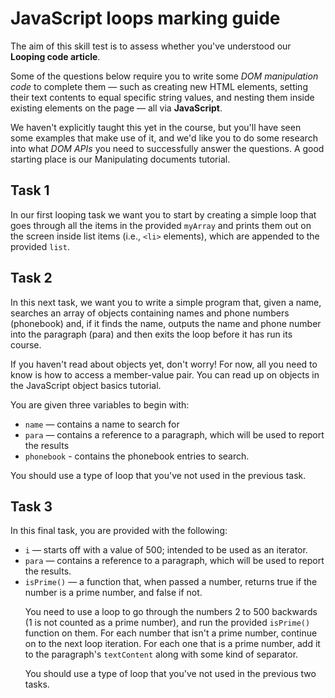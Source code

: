 # JavaScript loops marking guide

The aim of this skill test is to assess whether you've understood our **Looping code article**.

Some of the questions below require you to write some *DOM manipulation code* to complete them — such as creating new HTML elements, setting their text contents to equal specific string values, and nesting them inside existing elements on the page — all via **JavaScript**.

We haven't explicitly taught this yet in the course, but you'll have seen some examples that make use of it, and we'd like you to do some research into what *DOM APIs* you need to successfully answer the questions. A good starting place is our Manipulating documents tutorial.

## Task 1 

In our first looping task we want you to start by creating a simple loop that goes through all the items in the provided `myArray` and prints them out on the screen inside list items (i.e., `<li>` elements), which are appended to the provided `list`.

## Task 2

In this next task, we want you to write a simple program that, given a name, searches an array of objects containing names and phone numbers (phonebook) and, if it finds the name, outputs the name and phone number into the paragraph (para) and then exits the loop before it has run its course.

If you haven't read about objects yet, don't worry! For now, all you need to know is how to access a member-value pair. You can read up on objects in the JavaScript object basics tutorial.

You are given three variables to begin with:
<ul>
<li><code>name</code> — contains a name to search for
<li><code>para</code> — contains a reference to a paragraph, which will be used to report the results
<li><code>phonebook</code> - contains the phonebook entries to search.
</ul>
You should use a type of loop that you've not used in the previous task.

## Task 3

In this final task, you are provided with the following:
<ul>
<li><code>i</code> — starts off with a value of 500; intended to be used as an iterator.
<li><code>para</code> — contains a reference to a paragraph, which will be used to report the results.
<li><code>isPrime()</code> — a function that, when passed a number, returns true if the number is a prime number, and false if not.

You need to use a loop to go through the numbers 2 to 500 backwards (1 is not counted as a prime number), and run the provided <code>isPrime()</code> function on them. For each number that isn't a prime number, continue on to the next loop iteration. For each one that is a prime number, add it to the paragraph's <code>textContent</code> along with some kind of separator.

You should use a type of loop that you've not used in the previous two tasks.



